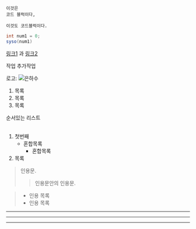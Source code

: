 ~~~
이것은
코드 블럭이다,
~~~
```
이것도 코드블럭이다.
```

```java
int num1 = 0;
syso(num1)
```

[링크1][1] 과 [링크2][2]

작업 추가작업

[1]: http://www.naver.com "네이버"
[2]: http://www.google.com "구글"

로고: ![](/https://github.com/tjdgh25456/GitignorTest/blob/master/test/%EC%9D%80%ED%95%98%EC%88%98.jpeg?raw=true "은하수")

1. 목록  
2. 목록
3. 목록 

순서있는 리스트
<br/>
<br/>
1. 첫번째 
   * 혼합목록 
      * 혼합목록
2. 목록

> 인용문.
> > 인용문안의 인용문.

> * 인용 목록
> * 인용 목록

---

***
___


